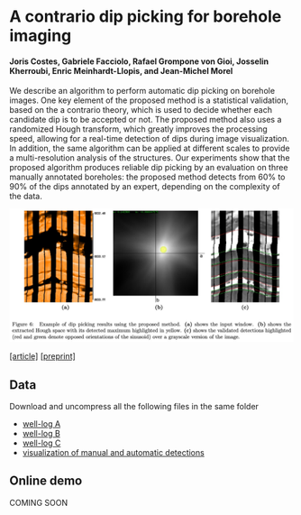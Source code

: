 # A contrario dip picking for borehole imaging

#### 	Joris Costes, Gabriele Facciolo, Rafael Grompone von Gioi, Josselin Kherroubi, Enric Meinhardt-Llopis, and Jean-Michel Morel


We describe an algorithm to perform automatic dip picking on borehole images. One key element of the proposed method is a statistical validation, based on the a contrario theory, which is used to decide whether each candidate dip is to be accepted or not. The proposed method  also uses a randomized Hough transform, which greatly improves the processing speed,	allowing for a real-time detection of dips during image visualization. In addition, the same algorithm can be applied at different scales to provide a multi-resolution analysis of the structures. Our experiments show that the proposed algorithm produces reliable dip picking by an evaluation on three manually annotated boreholes: the proposed method detects from 60% to 90% of the dips annotated by an expert, depending on the complexity of the data.


![Teaser](dips1b.jpg)


[[article]](https://library.seg.org/doi/abs/10.1190/geo2020-0392.1) [[preprint]](https://hal.archives-ouvertes.fr/hal-03203943)  


## Data

Download and uncompress all the following files in the same folder

* [well-log A](./48-19a-c2.zip)
* [well-log B](./48-19a-c3.zip)
* [well-log C](./48-19a-c4.zip)
* [visualization of manual and automatic detections](./detections.zip)


## Online demo

COMING SOON
